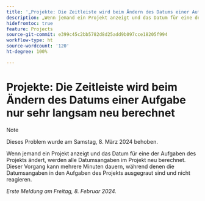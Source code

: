```yaml
---
title: '„Projekte: Die Zeitleiste wird beim Ändern des Datums einer Aufgabe sehr langsam neu berechnet“'
description: „Wenn jemand ein Projekt anzeigt und das Datum für eine der Aufgaben des Projekts ändert, werden alle Datumsangaben im Projekt neu berechnet. Dieser Vorgang kann mehrere Minuten dauern, während denen die Datumsangaben in den Aufgaben des Projekts ausgegraut sind und nicht reagieren.“
hidefromtoc: true
feature: Projects
source-git-commit: e399c45c2bb5782d8d25add9b097cce18205f994
workflow-type: ht
source-wordcount: '120'
ht-degree: 100%

---
```



# Projekte: Die Zeitleiste wird beim Ändern des Datums einer Aufgabe nur sehr langsam neu berechnet

>[!NOTE]
>
>Dieses Problem wurde am Samstag, 8. März 2024 behoben.

Wenn jemand ein Projekt anzeigt und das Datum für eine der Aufgaben des Projekts ändert, werden alle Datumsangaben im Projekt neu berechnet. Dieser Vorgang kann mehrere Minuten dauern, während denen die Datumsangaben in den Aufgaben des Projekts ausgegraut sind und nicht reagieren.

_Erste Meldung am Freitag, 8. Februar 2024._
